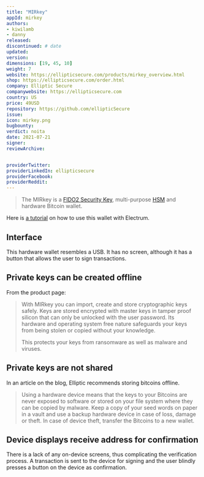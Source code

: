 ```yaml
---
title: "MIRkey"
appId: mirkey
authors:
- kiwilamb
- danny
released: 
discontinued: # date
updated:
version:
dimensions: [19, 45, 10]
weight: 7
website: https://ellipticsecure.com/products/mirkey_overview.html
shop: https://ellipticsecure.com/order.html
company: Elliptic Secure
companywebsite: https://ellipticsecure.com
country: US
price: 49USD
repository: https://github.com/ellipticSecure
issue:
icon: mirkey.png
bugbounty:
verdict: noita
date: 2021-07-21
signer:
reviewArchive:


providerTwitter: 
providerLinkedIn: ellipticsecure
providerFacebook: 
providerReddit: 
---
```



> The MIRkey is a [FIDO2 Security Key](https://ellipticsecure.com/mirkey/faq/2019/05/28/what-is-a-hardware-security-key.html), multi-purpose [HSM](https://ellipticsecure.com/ehsm/faq/2019/02/09/what-is-a-hardware-security-module.html) and hardware Bitcoin wallet.

Here is [a tutorial](https://ellipticsecure.com/mirkey/how-to/2019/07/08/how-to-use-MIRkey-hardware-bitcoin-wallet-with-Electrum.html) on how to use this wallet with Electrum.

## Interface

This hardware wallet resembles a USB. It has no screen, although it has a button that allows the user to sign transactions.

## Private keys can be created offline

From the product page:

> With MIRkey you can import, create and store cryptographic keys safely. Keys are stored encrypted with master keys in tamper proof silicon that can only be unlocked with the user password. Its hardware and operating system free nature safeguards your keys from being stolen or copied without your knowledge.
>
> This protects your keys from ransomware as well as malware and viruses.

## Private keys are not shared 

In an article on the blog, Elliptic recommends storing bitcoins offline.

> Using a hardware device means that the keys to your Bitcoins are never exposed to software or stored on your file system where they can be copied by malware. Keep a copy of your seed words on paper in a vault and use a backup hardware device in case of loss, damage or theft. In case of device theft, transfer the Bitcoins to a new wallet.

## Device displays receive address for confirmation

There is a lack of any on-device screens, thus complicating the verification process. A transaction is sent to the device for signing and the user blindly presses a button on the device as confirmation.
